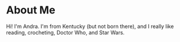 # About Me

Hi! I'm Andra. I'm from Kentucky (but not born there), and I really like reading, crocheting, Doctor Who, and Star Wars.